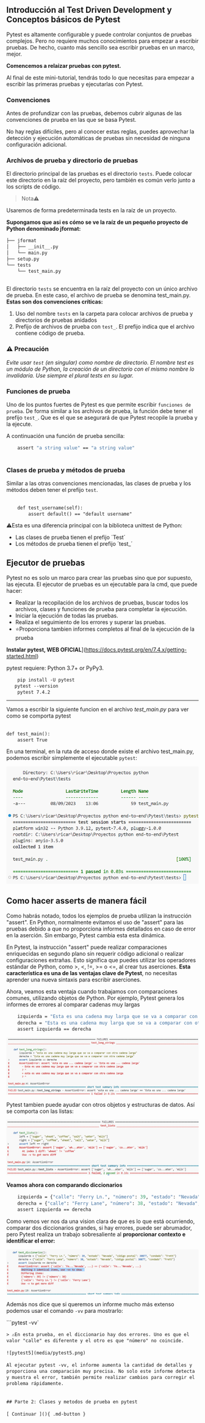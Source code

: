 ## Introducción al Test Driven Development y Conceptos básicos de Pytest

Pytest es altamente configurable y puede controlar conjuntos de pruebas complejos. Pero no requiere muchos conocimientos para empezar a escribir pruebas. De hecho, cuanto más sencillo sea escribir pruebas en un marco, mejor.

**Comencemos a relaizar pruebas con pytest.**

Al final de este mini-tutorial, tendrás todo lo que necesitas para empezar a escribir las primeras pruebas y ejecutarlas con Pytest.

### Convenciones

Antes de profundizar con las pruebas, debemos cubrir algunas de las convenciones de prueba en las que se basa Pytest.

No hay reglas difíciles, pero al conocer estas reglas, puedes aprovechar la detección y ejecución automáticas de pruebas sin necesidad de ninguna configuración adicional.

### Archivos de prueba y directorio de pruebas

El directorio principal de las pruebas es el directorio `tests`. Puede colocar este directorio en la raíz del proyecto, pero también es común verlo junto a los scripts de código.

> Nota⚠️

Usaremos de forma predeterminada tests en la raíz de un proyecto.

**Supongamos que asi es cómo se ve la raíz de un pequeño proyecto de Python denominado jformat:**

```├── README.md
├── jformat
│   ├── __init__.py
│   └── main.py
├── setup.py
└── tests
    └── test_main.py
    
```

El directorio `tests` se encuentra en la raíz del proyecto con un único archivo de prueba. En este caso, el archivo de prueba se denomina test_main.py. **Estas son dos convenciones críticas:**

1. Uso del nombre `tests` en la carpeta para colocar archivos de prueba y directorios de pruebas anidados
2. Prefijo de archivos de prueba con `test_`. El prefijo indica que el archivo contiene código de prueba.

### ⚠️ Precaución

*Evite usar `test` (en singular) como nombre de directorio. El nombre test es un módulo de Python, la creación de un directorio con el mismo nombre lo invalidaría. Use siempre el plural tests en su lugar.*

### Funciones de prueba

Uno de los puntos fuertes de  Pytest es que permite escribir `funciones de prueba`. De forma similar a los archivos de prueba, la función debe tener el prefijo `test_`. Que es el que se asegurará de que Pytest recopile la prueba y la ejecute.

A continuación una función de prueba sencilla:

```def test_main():
    assert "a string value" == "a string value"
    
```
### Clases de prueba y métodos de prueba

Similar a las otras convenciones mencionadas, las clases de prueba y los métodos deben tener el prefijo `test`.

```class TestUser:

    def test_username(self):
        assert default() == "default username"
```


⚠️Esta es una diferencia principal con la biblioteca unittest de Python: 

- Las clases de prueba tienen el prefijo ´Test´
- Los métodos de prueba tienen el prefijo ´test_´

## Ejecutor de pruebas

Pytest no es solo un marco para crear las pruebas sino que por supuesto, las ejecuta. El ejecutor de pruebas es un ejecutable para la cmd, que puede hacer:

- Realizar la recopilación de los archivos de pruebas, buscar todos los archivos, clases y funciones de prueba para completar la ejecución.
- Iniciar la ejecución de todas las pruebas.
- Realiza el seguimiento de los errores y superar las pruebas.
- ⭐Proporciona tambien informes completos al final de la ejecución de la prueba

**Instalar pytest, WEB OFICIAL**](https://docs.pytest.org/en/7.4.x/getting-started.html)

pytest requiere: Python 3.7+ or PyPy3.

```
    pip install -U pytest
   pytest --version
    pytest 7.4.2

```
---
Vamos a escribir la siguiente funcion en el archivo *test_main.py* para ver como se comporta pytest

```# funcion de test_main

def test_main():
    assert True
```

En una terminal, en la ruta de acceso donde existe el archivo test_main.py, podemos escribir simplemente el ejecutable `pytest`:

![pytest1](media/pytest1.png)

## Como hacer asserts de manera fácil

Como habrás notado, todos los ejemplos de prueba utilizan la instrucción "assert". En Python, normalmente evitamos el uso de "assert" para las pruebas debido a que no proporciona informes detallados en caso de error en la aserción. Sin embargo, Pytest cambia esta esta dinámica.

En Pytest, la instrucción "assert" puede realizar comparaciones enriquecidas en segundo plano sin requerir código adicional o realizar configuraciones extrañas. Esto significa que puedes utilizar los operadores estándar de Python, como >, <, !=, >= o <=, al crear tus aserciones. **Esta característica es una de las ventajas clave de Pytest**, no necesitas aprender una nueva sintaxis para escribir aserciones.

Ahora, veamos esta ventaja cuando trabajamos con comparaciones comunes, utilizando objetos de Python. Por ejemplo, Pytest genera los informes de errores al comparar cadenas muy largas

```def test_long_strings():
    izquierda = "Esta es una cadena muy larga que se va a comparar con otra cadena larga"
    derecha = "Esta es una cadena muy larga que se va a comparar con otra cadena larga"
    assert izquierda == derecha
```

![Pytest2](media/pytest2.png)

Pytest tambien puede ayudar con otros objetos y estructuras de datos. Así se comporta con las listas:

![pytest3](media/pytest3.png)

**Veamos ahora con comparando diccionarios**

```def test_diccionarios():
    izquierda = {"calle": "Ferry Ln.", "número": 39, "estado": "Nevada", "código postal": 30877, "condado": "Frett"}
    derecha = {"calle": "Ferry Lane", "número": 38, "estado": "Nevada", "código postal": 30877, "condado": "Frett"}
    assert izquierda == derecha

```
Como vemos ver nos da una vision clara de que es lo que está ocurriendo, comparar dos diccionarios grandes, si hay errores, puede ser abrumador, pero Pytest realiza un trabajo sobresaliente al **proporcionar contexto e identificar el error:**

![pytest4](media/pytest4.png)

Además nos dice que si queremos un informe mucho más extenso podemos usar el comando `-vv` para mostrarlo:

```pytest -vv`
```
> ⚠️En esta prueba, en el diccionario hay dos errores. Uno es que el valor "calle" es diferente y el otro es que "número" no coincide.

![pytest5](media/pytest5.png)

Al ejecutar pytest -vv, el informe aumenta la cantidad de detalles y proporciona una comparación muy precisa. No solo este informe detecta y muestra el error, también permite realizar cambios para corregir el problema rápidamente.


## Parte 2: Clases y metodos de prueba en pytest

[ Continuar ](){ .md-button }

